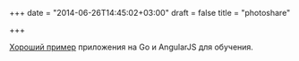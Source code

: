 +++
date = "2014-06-26T14:45:02+03:00"
draft = false
title = "photoshare"

+++

<p><a href="https://github.com/danjac/photoshare">Хороший пример</a> приложения на Go и AngularJS&nbsp;для обучения.</p>

